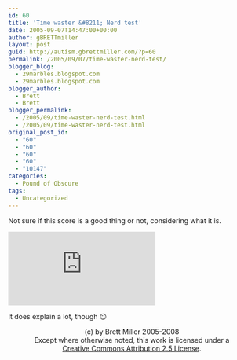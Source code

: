 ```yaml
---
id: 60
title: 'Time waster &#8211; Nerd test'
date: 2005-09-07T14:47:00+00:00
author: gBRETTmiller
layout: post
guid: http://autism.gbrettmiller.com/?p=60
permalink: /2005/09/07/time-waster-nerd-test/
blogger_blog:
  - 29marbles.blogspot.com
  - 29marbles.blogspot.com
blogger_author:
  - Brett
  - Brett
blogger_permalink:
  - /2005/09/time-waster-nerd-test.html
  - /2005/09/time-waster-nerd-test.html
original_post_id:
  - "60"
  - "60"
  - "60"
  - "60"
  - "10147"
categories:
  - Pound of Obscure
tags:
  - Uncategorized
---
```

Not sure if this score is a good thing or not, considering what it is. 

[![I am nerdier than 96% of all people. Are you nerdier? Click here to find out!](http://www.nerdtests.com/images/ft/nq.php?val=4789)](http://www.nerdtests.com/ft_nq.php?im)

It does explain a lot, though 😉

<div class="blogger-post-footer">
  <p align="center">
    (c) by Brett Miller 2005-2008<br /> Except where otherwise noted, this work is licensed under a<br /> <a href="http://creativecommons.org/licenses/by/2.5/" rel="license">Creative Commons Attribution 2.5 License</a>.
  </p>
</div>